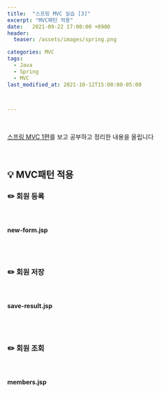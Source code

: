```yaml
---
title:  "스프링 MVC 실습 [3]"
excerpt: "MVC패턴 적용"
date:   2021-09-22 17:00:00 +0900
header:
  teaser: /assets/images/spring.png

categories: MVC
tags:
  - Java
  - Spring
  - MVC
last_modified_at: 2021-10-12T15:00:00-05:00



---
```


<br/>

[스프링 MVC 1편](https://www.inflearn.com/course/%EC%8A%A4%ED%94%84%EB%A7%81-mvc-1/dashboard)를 보고 공부하고 정리한 내용을 올립니다

<br/>

## 💡 MVC패턴 적용

### ✏️ 회원 등록

<script src="https://gist.github.com/ShinDongHun1/c9c4a4bcb4232a459426a8b1b4aaaa9d.js"></script>

<br/>

#### new-form.jsp

<script src="https://gist.github.com/ShinDongHun1/0b70f465549bfe6b6d7563be8ceb208a.js"></script>

<br/>

<br/>

### ✏️ 회원 저장

<script src="https://gist.github.com/ShinDongHun1/a0f81c3f847e02ec7b8898f84fc3ee0d.js"></script>

<br/>

#### save-result.jsp

<script src="https://gist.github.com/ShinDongHun1/ff1a56be21737f4c0c064c9fc3770adf.js"></script>

<br/>

<br/>

### ✏️ 회원 조회

<script src="https://gist.github.com/ShinDongHun1/dbe0901004dd2592c7891a84c236fdd1.js"></script>

<br/>

#### members.jsp

<script src="https://gist.github.com/ShinDongHun1/d7e4144dc3cf7aaa14116b9252772a18.js"></script>

